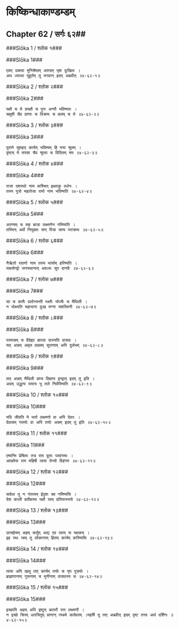 किष्किन्धाकाण्डम्डम्
===============================


## Chapter 62  / सर्गः ६२##


###Slōka 1 / श्लोक १###


###Slōka 1###


    एवम् उक्त्वा मुनिश्रेष्ठम् अरुदम् भृश दुःखितः ।
    अथ ध्यात्वा मुहूर्तम् तु भगवान् इदम् अब्रवीत् ॥४-६२-१॥


###Slōka 2 / श्लोक २###


###Slōka 2###


    पक्षौ च ते प्रपक्षौ च पुनः अन्यौ भविष्यतः ।
    चक्षुषी चैव प्राणाः च विक्रमः च बलम् च ते ॥४-६२-२॥


###Slōka 3 / श्लोक ३###


###Slōka 3###


    पुराणे सुमहत् कार्यम् भविष्यम् हि मया श्रुतम् ।
    दृष्टम् मे तपसा चैव श्रुत्वा च विदितम् मम ॥४-६२-३॥


###Slōka 4 / श्लोक ४###


###Slōka 4###


    राजा दशरथो नाम कश्चित् इक्ष्वाकु वर्धनः ।
    तस्य पुत्रो महातेजा रामो नाम भविष्यति ॥४-६२-४॥


###Slōka 5 / श्लोक ५###


###Slōka 5###


    अरण्यम् च सह भ्रात्रा लक्ष्मणेन गमिष्यति ।
    तस्मिन् अर्थे नियुक्तः सन् पित्रा सत्य पराक्रमः ॥४-६२-५॥


###Slōka 6 / श्लोक ६###


###Slōka 6###


    नैर्ऋतो रावणो नाम तस्य भार्याम् हरिष्यति ।
    राक्षसेन्द्रो जनस्थानात् अवध्यः सुर दानवैः ॥४-६२-६॥


###Slōka 7 / श्लोक ७###


###Slōka 7###


    सा च कामैः प्रलोभ्यन्ती भक्ष्यैः भोज्यैः च मैथिली ।
    न भोक्ष्यति महाभागा दुःख मग्ना यशस्विनी ॥४-६२-७॥


###Slōka 8 / श्लोक ८###


###Slōka 8###


    परमान्नम् च वैदेह्या ज्ञात्वा दास्यति वासवः ।
    यत् अन्नम् अमृत प्रख्यम् सुराणाम् अपि दुर्लभम् ॥४-६२-८॥


###Slōka 9 / श्लोक ९###


###Slōka 9###


    तत् अन्नम् मैथिली प्राप्य विज्ञाय इन्द्रात् इदम् तु इति ।
    अग्रम् उद्धृत्य रामाय भू तले निर्वपिष्यति ॥४-६२-९॥


###Slōka 10 / श्लोक १०###


###Slōka 10###


    यदि जीवति मे भर्ता लक्ष्मणो वा अपि देवरः ।
    देवत्वम् गतयोः वा अपि तयोः अन्नम् इदम् तु इति ॥४-६२-१०॥


###Slōka 11 / श्लोक ११###


###Slōka 11###


    एष्यन्ति प्रेषिताः तत्र राम दूताः प्लवंगमाः ।
    आख्येया राम महिषी त्वया तेभ्यो विहंगम ॥४-६२-११॥


###Slōka 12 / श्लोक १२###


###Slōka 12###


    सर्वथा तु न गंतव्यम् ईदृशः क्व गमिष्यसि ।
    देश कालौ प्रतीक्षस्व पक्षौ त्वम् प्रतिपत्स्यसे ॥४-६२-१२॥


###Slōka 13 / श्लोक १३###


###Slōka 13###


    उत्सहेयम् अहम् कर्तुम् अद्य एव त्वाम् स पक्षकम् ।
    इह स्थः त्वम् तु लोकानाम् हितम् कार्यम् करिष्यसि ॥४-६२-१३॥


###Slōka 14 / श्लोक १४###


###Slōka 14###


    त्वया अपि खलु तत् कार्यम् तयोः च नृप पुत्रयोः ।
    ब्राह्मणानाम् गुरूणाम् च मुनीनाम् वासवस्य च ॥४-६२-१४॥


###Slōka 15 / श्लोक १५###


###Slōka 15###


    इच्छामि अहम् अपि द्रष्टुम् भ्रातरौ राम लक्ष्मणौ ।
    न इच्छे चिरम् धारयितुम् प्राणान् त्यक्ष्ये कलेवरम् ।महर्षि तु तत् अब्रवीत् इदम् दृष्ट तत्त्व अर्थ दर्शिनः ॥४-६२-१५॥


